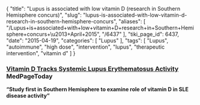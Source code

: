 {
    "title": "Lupus is associated with low vitamin D (research in Southern Hemisphere concurs)",
    "slug": "lupus-is-associated-with-low-vitamin-d-research-in-southern-hemisphere-concurs",
    "aliases": [
        "/Lupus+is+associated+with+low+vitamin+D+research+in+Southern+Hemisphere+concurs+\u2013+April+2015",
        "/6437"
    ],
    "tiki_page_id": 6437,
    "date": "2015-04-19",
    "categories": [
        "Lupus"
    ],
    "tags": [
        "Lupus",
        "autoimmune",
        "high dose",
        "intervention",
        "lupus",
        "therapeutic intervention",
        "vitamin d"
    ]
}


### [Vitamin D Tracks Systemic Lupus Erythematosus Activity](http://www.medpagetoday.com/Rheumatology/Lupus/51030%20) MedPageToday

 **“Study first in Southern Hemisphere to examine role of vitamin D in SLE disease activity”**